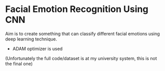 # Facial Emotion Recognition Using CNN
Aim is to create something that can classify different facial emotions using deep learning technique.
- ADAM optimizer is used

(Unfortunately the full code/dataset is at my university system, this is not the final one)
